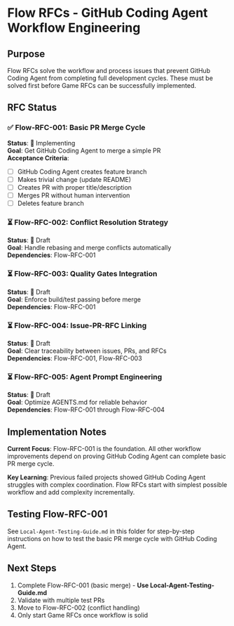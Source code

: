 # Flow RFCs - GitHub Coding Agent Workflow Engineering

## Purpose

Flow RFCs solve the workflow and process issues that prevent GitHub Coding Agent from completing full development cycles. These must be solved first before Game RFCs can be successfully implemented.

## RFC Status

### ✅ Flow-RFC-001: Basic PR Merge Cycle
**Status**: 🔄 Implementing  
**Goal**: Get GitHub Coding Agent to merge a simple PR  
**Acceptance Criteria**:
- [ ] GitHub Coding Agent creates feature branch
- [ ] Makes trivial change (update README)
- [ ] Creates PR with proper title/description  
- [ ] Merges PR without human intervention
- [ ] Deletes feature branch

### ⏳ Flow-RFC-002: Conflict Resolution Strategy
**Status**: 📝 Draft  
**Goal**: Handle rebasing and merge conflicts automatically  
**Dependencies**: Flow-RFC-001

### ⏳ Flow-RFC-003: Quality Gates Integration  
**Status**: 📝 Draft  
**Goal**: Enforce build/test passing before merge  
**Dependencies**: Flow-RFC-001

### ⏳ Flow-RFC-004: Issue-PR-RFC Linking
**Status**: 📝 Draft  
**Goal**: Clear traceability between issues, PRs, and RFCs  
**Dependencies**: Flow-RFC-001, Flow-RFC-003

### ⏳ Flow-RFC-005: Agent Prompt Engineering
**Status**: 📝 Draft  
**Goal**: Optimize AGENTS.md for reliable behavior  
**Dependencies**: Flow-RFC-001 through Flow-RFC-004

## Implementation Notes

**Current Focus**: Flow-RFC-001 is the foundation. All other workflow improvements depend on proving GitHub Coding Agent can complete basic PR merge cycle.

**Key Learning**: Previous failed projects showed GitHub Coding Agent struggles with complex coordination. Flow RFCs start with simplest possible workflow and add complexity incrementally.

## Testing Flow-RFC-001

See `Local-Agent-Testing-Guide.md` in this folder for step-by-step instructions on how to test the basic PR merge cycle with GitHub Coding Agent.

## Next Steps

1. Complete Flow-RFC-001 (basic merge) - **Use Local-Agent-Testing-Guide.md**
2. Validate with multiple test PRs
3. Move to Flow-RFC-002 (conflict handling)
4. Only start Game RFCs once workflow is solid